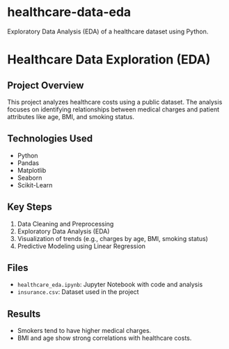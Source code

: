 # healthcare-data-eda
Exploratory Data Analysis (EDA) of a healthcare dataset using Python.

# Healthcare Data Exploration (EDA)

## Project Overview
This project analyzes healthcare costs using a public dataset. The analysis focuses on identifying relationships between medical charges and patient attributes like age, BMI, and smoking status.

## Technologies Used
- Python
- Pandas
- Matplotlib
- Seaborn
- Scikit-Learn

## Key Steps
1. Data Cleaning and Preprocessing
2. Exploratory Data Analysis (EDA)
3. Visualization of trends (e.g., charges by age, BMI, smoking status)
4. Predictive Modeling using Linear Regression

## Files
- `healthcare_eda.ipynb`: Jupyter Notebook with code and analysis
- `insurance.csv`: Dataset used in the project

## Results
- Smokers tend to have higher medical charges.
- BMI and age show strong correlations with healthcare costs.

